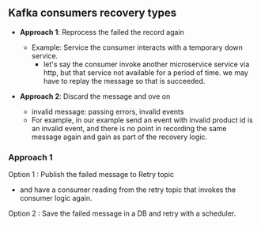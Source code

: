 ## Kafka consumers recovery types

- **Approach 1**: Reprocess the failed the record again
    - Example: Service the consumer interacts with a temporary down service.
        - let's say the consumer invoke another microservice service via http, but that service not available for a period of time. we may have to replay the message so that is succeeded.

- **Approach 2**: Discard the message and ove on 
  - invalid message: passing errors, invalid events
  - For example, in our example send an event with invalid product id is an invalid event, and there is no point in recording the same message again and gain as part of the recovery logic.

### Approach 1

Option 1 : Publish the failed message to Retry topic

- and have a consumer reading from the retry topic that invokes the consumer logic again.


Option 2 : Save the failed message in a DB and retry with a scheduler.
